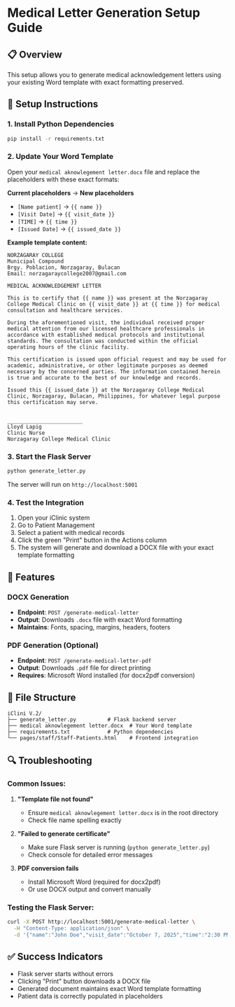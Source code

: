 # Medical Letter Generation Setup Guide

## 📋 Overview
This setup allows you to generate medical acknowledgement letters using your existing Word template with exact formatting preserved.

## 🔧 Setup Instructions

### 1. Install Python Dependencies
```bash
pip install -r requirements.txt
```

### 2. Update Your Word Template
Open your `medical aknowlegement letter.docx` file and replace the placeholders with these exact formats:

**Current placeholders** → **New placeholders**
- `[Name patient]` → `{{ name }}`
- `[Visit Date]` → `{{ visit_date }}`
- `[TIME]` → `{{ time }}`
- `[Issued Date]` → `{{ issued_date }}`

**Example template content:**
```
NORZAGARAY COLLEGE
Municipal Compound
Brgy. Poblacion, Norzagaray, Bulacan
Email: norzagaraycollege2007@gmail.com

MEDICAL ACKNOWLEDGEMENT LETTER

This is to certify that {{ name }} was present at the Norzagaray College Medical Clinic on {{ visit_date }} at {{ time }} for medical consultation and healthcare services.

During the aforementioned visit, the individual received proper medical attention from our licensed healthcare professionals in accordance with established medical protocols and institutional standards. The consultation was conducted within the official operating hours of the clinic facility.

This certification is issued upon official request and may be used for academic, administrative, or other legitimate purposes as deemed necessary by the concerned parties. The information contained herein is true and accurate to the best of our knowledge and records.

Issued this {{ issued_date }} at the Norzagaray College Medical Clinic, Norzagaray, Bulacan, Philippines, for whatever legal purpose this certification may serve.


________________________
Lloyd Lapig
Clinic Nurse
Norzagaray College Medical Clinic
```

### 3. Start the Flask Server
```bash
python generate_letter.py
```

The server will run on `http://localhost:5001`

### 4. Test the Integration
1. Open your iClinic system
2. Go to Patient Management
3. Select a patient with medical records
4. Click the green "Print" button in the Actions column
5. The system will generate and download a DOCX file with your exact template formatting

## 🎯 Features

### DOCX Generation
- **Endpoint**: `POST /generate-medical-letter`
- **Output**: Downloads `.docx` file with exact Word formatting
- **Maintains**: Fonts, spacing, margins, headers, footers

### PDF Generation (Optional)
- **Endpoint**: `POST /generate-medical-letter-pdf`
- **Output**: Downloads `.pdf` file for direct printing
- **Requires**: Microsoft Word installed (for docx2pdf conversion)

## 📁 File Structure
```
iClini V.2/
├── generate_letter.py          # Flask backend server
├── medical aknowlegement letter.docx  # Your Word template
├── requirements.txt            # Python dependencies
└── pages/staff/Staff-Patients.html    # Frontend integration
```

## 🔍 Troubleshooting

### Common Issues:
1. **"Template file not found"**
   - Ensure `medical aknowlegement letter.docx` is in the root directory
   - Check file name spelling exactly

2. **"Failed to generate certificate"**
   - Make sure Flask server is running (`python generate_letter.py`)
   - Check console for detailed error messages

3. **PDF conversion fails**
   - Install Microsoft Word (required for docx2pdf)
   - Or use DOCX output and convert manually

### Testing the Flask Server:
```bash
curl -X POST http://localhost:5001/generate-medical-letter \
  -H "Content-Type: application/json" \
  -d '{"name":"John Doe","visit_date":"October 7, 2025","time":"2:30 PM","issued_date":"October 7, 2025"}'
```

## ✅ Success Indicators
- Flask server starts without errors
- Clicking "Print" button downloads a DOCX file
- Generated document maintains exact Word template formatting
- Patient data is correctly populated in placeholders
